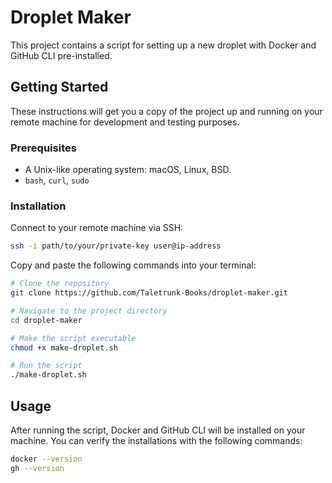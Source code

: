 # Droplet Maker

This project contains a script for setting up a new droplet with Docker and GitHub CLI pre-installed.

## Getting Started

These instructions will get you a copy of the project up and running on your remote machine for development and testing purposes.

### Prerequisites

- A Unix-like operating system: macOS, Linux, BSD.
- `bash`, `curl`, `sudo`

### Installation

Connect to your remote machine via SSH:

```sh
ssh -i path/to/your/private-key user@ip-address
```

Copy and paste the following commands into your terminal:

```sh
# Clone the repository
git clone https://github.com/Taletrunk-Books/droplet-maker.git

# Navigate to the project directory
cd droplet-maker

# Make the script executable
chmod +x make-droplet.sh

# Run the script
./make-droplet.sh
```

## Usage

After running the script, Docker and GitHub CLI will be installed on your machine. You can verify the installations with the following commands:

```sh
docker --version
gh --version
```
